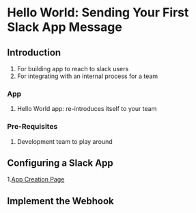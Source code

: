 # Hello World: Sending Your First Slack App Message #
## Introduction ##
1. For building app to reach to slack users
2. For integrating with an internal process for a team

### App ###
1. Hello World app: re-introduces itself to your team

### Pre-Requisites ###
1. Development team to play around

## Configuring a Slack App ##
1.[App Creation Page](https://api.slack.com/apps?new_app=1)

## Implement the Webhook ##